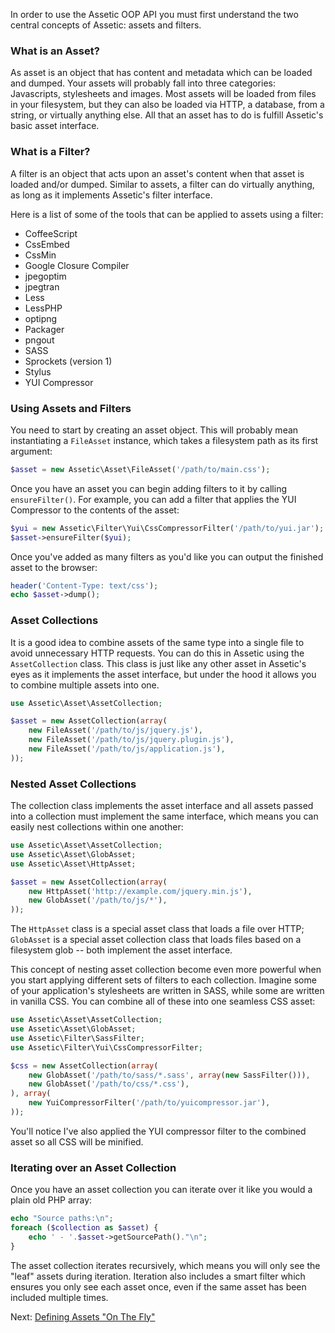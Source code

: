 In order to use the Assetic OOP API you must first understand the two central
concepts of Assetic: assets and filters.

### What is an Asset?

As asset is an object that has content and metadata which can be loaded and
dumped. Your assets will probably fall into three categories: Javascripts,
stylesheets and images. Most assets will be loaded from files in your
filesystem, but they can also be loaded via HTTP, a database, from a string,
or virtually anything else. All that an asset has to do is fulfill Assetic's
basic asset interface.

### What is a Filter?

A filter is an object that acts upon an asset's content when that asset is
loaded and/or dumped. Similar to assets, a filter can do virtually anything,
as long as it implements Assetic's filter interface. 

Here is a list of some of the tools that can be applied to assets using a
filter:

 * CoffeeScript
 * CssEmbed
 * CssMin
 * Google Closure Compiler
 * jpegoptim
 * jpegtran
 * Less
 * LessPHP
 * optipng
 * Packager
 * pngout
 * SASS
 * Sprockets (version 1)
 * Stylus
 * YUI Compressor

### Using Assets and Filters

You need to start by creating an asset object. This will probably mean
instantiating a `FileAsset` instance, which takes a filesystem path as its
first argument:
```PHP
$asset = new Assetic\Asset\FileAsset('/path/to/main.css');
```
Once you have an asset you can begin adding filters to it by calling
`ensureFilter()`. For example, you can add a filter that applies the YUI
Compressor to the contents of the asset:
```PHP
$yui = new Assetic\Filter\Yui\CssCompressorFilter('/path/to/yui.jar');
$asset->ensureFilter($yui);
```
Once you've added as many filters as you'd like you can output the finished
asset to the browser:

```PHP
header('Content-Type: text/css');
echo $asset->dump();
```

### Asset Collections

It is a good idea to combine assets of the same type into a single file to
avoid unnecessary HTTP requests. You can do this in Assetic using the
`AssetCollection` class. This class is just like any other asset in Assetic's
eyes as it implements the asset interface, but under the hood it allows you to
combine multiple assets into one.

```PHP
use Assetic\Asset\AssetCollection;

$asset = new AssetCollection(array(
    new FileAsset('/path/to/js/jquery.js'),
    new FileAsset('/path/to/js/jquery.plugin.js'),
    new FileAsset('/path/to/js/application.js'),
));
```
### Nested Asset Collections

The collection class implements the asset interface and all assets passed into
a collection must implement the same interface, which means you can easily
nest collections within one another:

```PHP
use Assetic\Asset\AssetCollection;
use Assetic\Asset\GlobAsset;
use Assetic\Asset\HttpAsset;

$asset = new AssetCollection(array(
    new HttpAsset('http://example.com/jquery.min.js'),
    new GlobAsset('/path/to/js/*'),
));
```
The `HttpAsset` class is a special asset class that loads a file over HTTP;
`GlobAsset` is a special asset collection class that loads files based on a
filesystem glob -- both implement the asset interface.

This concept of nesting asset collection become even more powerful when you
start applying different sets of filters to each collection. Imagine some of
your application's stylesheets are written in SASS, while some are written in
vanilla CSS. You can combine all of these into one seamless CSS asset:

```PHP
use Assetic\Asset\AssetCollection;
use Assetic\Asset\GlobAsset;
use Assetic\Filter\SassFilter;
use Assetic\Filter\Yui\CssCompressorFilter;

$css = new AssetCollection(array(
    new GlobAsset('/path/to/sass/*.sass', array(new SassFilter())),
    new GlobAsset('/path/to/css/*.css'),
), array(
    new YuiCompressorFilter('/path/to/yuicompressor.jar'),
));
```

You'll notice I've also applied the YUI compressor filter to the combined
asset so all CSS will be minified.

### Iterating over an Asset Collection

Once you have an asset collection you can iterate over it like you would a
plain old PHP array:

```PHP
echo "Source paths:\n";
foreach ($collection as $asset) {
    echo ' - '.$asset->getSourcePath()."\n";
}
```

The asset collection iterates recursively, which means you will only see the
"leaf" assets during iteration. Iteration also includes a smart filter which
ensures you only see each asset once, even if the same asset has been included
multiple times.

Next: [Defining Assets "On The Fly"](define.md)
